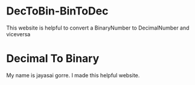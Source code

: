 # DecToBin-BinToDec

This website is helpful to convert a BinaryNumber to DecimalNumber and viceversa

# Decimal To Binary
My name is jayasai gorre. I made this helpful website.